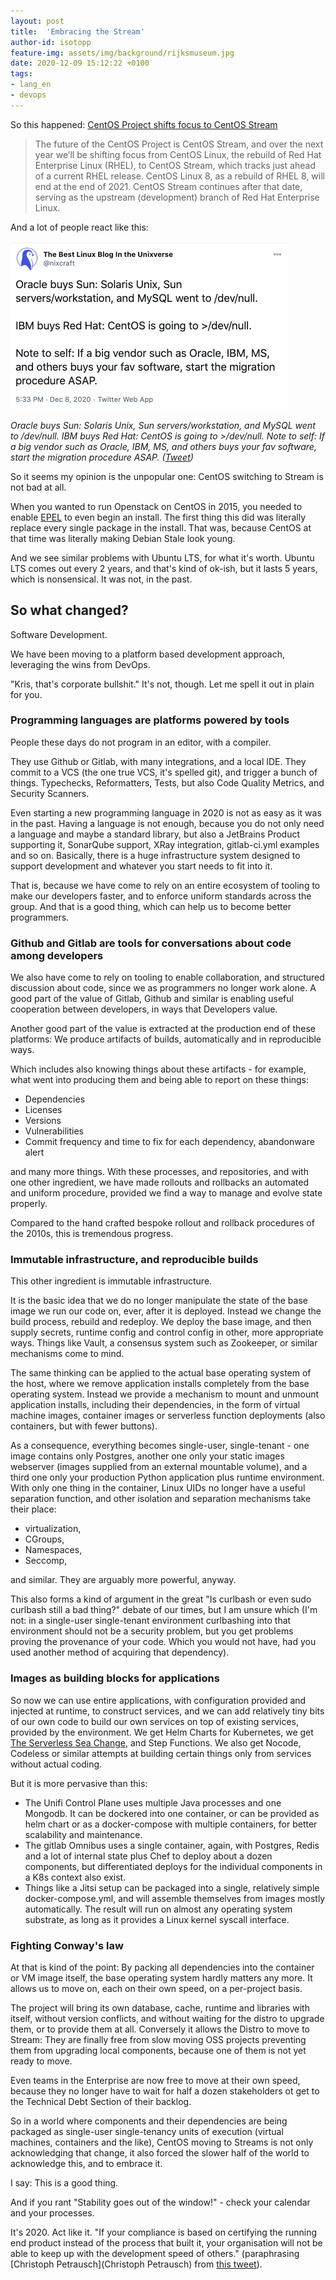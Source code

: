 ```yaml
---
layout: post
title:  'Embracing the Stream'
author-id: isotopp
feature-img: assets/img/background/rijksmuseum.jpg
date: 2020-12-09 15:12:22 +0100
tags:
- lang_en
- devops
---
```


So this happened: [CentOS Project shifts focus to CentOS Stream](https://lists.centos.org/pipermail/centos-announce/2020-December/048208.html)

> The future of the CentOS Project is CentOS Stream, and over the next  year we’ll be shifting focus from CentOS Linux, the rebuild of Red Hat Enterprise Linux (RHEL), to CentOS Stream, which tracks just ahead of a current RHEL release. CentOS Linux 8, as a rebuild of RHEL 8, will end at the end of 2021. CentOS Stream continues after that date, serving as 
the upstream (development) branch of Red Hat Enterprise Linux.

And a lot of people react like this:

[![](/uploads/2020/12/stream-migrate-now.png)](https://twitter.com/nixcraft/status/1336348208184741888)

*Oracle buys Sun: Solaris Unix, Sun servers/workstation, and MySQL went to /dev/null. IBM buys Red Hat: CentOS is going to >/dev/null. Note to self: If a big vendor such as Oracle, IBM, MS, and others buys your fav software, start the migration procedure ASAP. ([Tweet](https://twitter.com/nixcraft/status/1336348208184741888))*

So it seems my opinion is the unpopular one: CentOS switching to Stream is not bad at all.

When you wanted to run Openstack on CentOS in 2015, you needed to enable [EPEL](https://fedoraproject.org/wiki/EPEL) to even begin an install. The first thing this did was literally replace every single package in the install. That was, because CentOS at that time was literally making Debian Stale look young.

And we see similar problems with Ubuntu LTS, for what it's worth. Ubuntu LTS comes out every 2 years, and that's kind of ok-ish, but it lasts 5 years, which is nonsensical. It was not, in the past.

## So what changed?

Software Development.

We have been moving to a platform based development approach, leveraging the wins from DevOps.

"Kris, that's corporate bullshit." It's not, though. Let me spell it out in plain for you.


### Programming languages are platforms powered by tools

People these days do not program in an editor, with a compiler.

They use Github or Gitlab, with many integrations, and a local IDE. They commit to a VCS (the one true VCS, it's spelled git), and trigger a bunch of things. Typechecks, Reformatters, Tests, but also Code Quality Metrics, and Security Scanners.

Even starting a new programming language in 2020 is not as easy as it was in the past. Having a language is not enough, because you do not only need a language and maybe a standard library, but also a JetBrains Product supporting it, SonarQube support, XRay integration, gitlab-ci.yml examples and so on. Basically, there is a huge infrastructure system designed to support development and whatever you start needs to fit into it.

That is, because we have come to rely on an entire ecosystem of tooling to make our developers faster, and to enforce uniform standards across the group. And that is a good thing, which can help us to become better programmers.

### Github and Gitlab are tools for conversations about code among developers

We also have come to rely on tooling to enable collaboration, and structured discussion about code, since we as programmers no longer work alone. A good part of the value of Gitlab, Github and similar is enabling useful cooperation between developers, in ways that Developers value.

Another good part of the value is extracted at the production end of these platforms: We produce artifacts of builds, automatically and in reproducible ways.

Which includes also knowing things about these artifacts - for example, what went into producing them and being able to report on these things:
- Dependencies
- Licenses
- Versions
- Vulnerabilities
- Commit frequency and time to fix for each dependency, abandonware alert

and many more things. With these processes, and repositories, and with one other ingredient, we have made rollouts and rollbacks an automated and uniform procedure, provided we find a way to manage and evolve state properly.

Compared to the hand crafted bespoke rollout and rollback procedures of the 2010s, this is tremendous progress.

### Immutable infrastructure, and reproducible builds

This other ingredient is immutable infrastructure.

It is the basic idea that we do no longer manipulate the state of the base image we run our code on, ever, after it is deployed. Instead we change the build process, rebuild and redeploy. We deploy the base image, and then supply secrets, runtime config and control config in other, more appropriate ways. Things like Vault, a consensus system such as Zookeeper, or similar mechanisms come to mind.

The same thinking can be applied to the actual base operating system of the host, where we remove application installs completely from the base operating system. Instead we provide a mechanism to mount and unmount application installs, including their dependencies, in the form of virtual machine images, container images or serverless function deployments (also containers, but with fewer buttons).

As a consequence, everything becomes single-user, single-tenant - one image contains only Postgres, another one only your static images webserver (images supplied from an external mountable volume), and a third one only your production Python application plus runtime environment. With only one thing in the container, Linux UIDs no longer have a useful separation function, and other isolation and separation mechanisms take their place:

- virtualization,
- CGroups,
- Namespaces,
- Seccomp,

and similar. They are arguably more powerful, anyway.

This also forms a kind of argument in the great "Is curlbash or even sudo curlbash still a bad thing?" debate of our times, but I am unsure which (I'm not: in a single-user single-tenant environment curlbashing into that environment should not be a security problem, but you get problems proving the provenance of your code. Which you would not have, had you used another method of acquiring that dependency).

### Images as building blocks for applications

So now we can use entire applications, with configuration provided and injected at runtime, to construct services, and we can add relatively tiny bits of our own code to build our own services on top of existing services, provided by the environment. We get Helm Charts for Kubernetes, we get [The Serverless Sea Change](https://www.infoq.com/articles/serverless-sea-change/), and Step Functions. We also get Nocode, Codeless or similar attempts at building certain things only from services without actual coding.

But it is more pervasive than this:
- The Unifi Control Plane uses multiple Java processes and one Mongodb. It can be dockered into one container, or can be provided as helm chart or as a docker-compose with multiple containers, for better scalability and maintenance.
- The gitlab Omnibus uses a single container, again, with Postgres, Redis and a lot of internal state plus Chef to deploy about a dozen components, but differentiated deploys for the individual components in a K8s context also exist.
- Things like a Jitsi setup can be packaged into a single, relatively simple docker-compose.yml, and will assemble themselves from images mostly automatically. The result will run on almost any operating system substrate, as long as it provides a Linux kernel syscall interface.

### Fighting Conway's law

At that is kind of the point: By packing all dependencies into the container or VM image itself, the base operating system hardly matters any more. It allows us to move on, each on their own speed, on a per-project basis.

The project will bring its own database, cache, runtime and libraries with itself, without version conflicts, and without waiting for the distro to upgrade them, or to provide them at all. Conversely it allows the Distro to move to Stream: They are finally free from slow moving OSS projects preventing them from upgrading local components, because one of them is not yet ready to move.

Even teams in the Enterprise are now free to move at their own speed, because they no longer have to wait for half a dozen stakeholders ot get to the Technical Debt Section of their backlog.

So in a world where components and their dependencies are being packaged as single-user single-tenancy units of execution (virtual machines, containers and the like), CentOS moving to Streams is not only acknowledging that change, it also forced the slower half of the world to acknowledge this, and to embrace it.

I say: This is a good thing.

And if you rant "Stability goes out of the window!" - check your calendar and your processes.

It's 2020. Act like it. "If your compliance is based on certifying the running end product instead of the process that built it, your organisation will not be able to keep up with the development speed of others." (paraphrasing [Christoph Petrausch](Christoph Petrausch) from [this tweet](https://twitter.com/hikhvar/status/1336608880013488130)).
